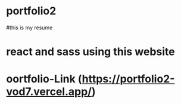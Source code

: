 # portfolio2
#this is my resume 
# react and sass using this website
# oortfolio-Link (https://portfolio2-vod7.vercel.app/)
